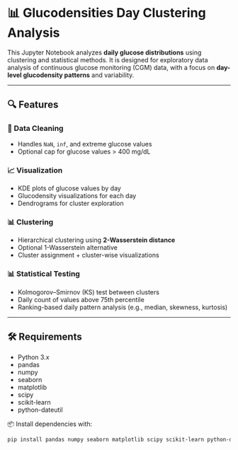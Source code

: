 # 📊 Glucodensities Day Clustering Analysis

This Jupyter Notebook analyzes **daily glucose distributions** using clustering and statistical methods. It is designed for exploratory data analysis of continuous glucose monitoring (CGM) data, with a focus on **day-level glucodensity patterns** and variability.

---

## 🔍 Features

### 🧹 Data Cleaning
- Handles `NaN`, `inf`, and extreme glucose values
- Optional cap for glucose values > 400 mg/dL

### 📈 Visualization
- KDE plots of glucose values by day
- Glucodensity visualizations for each day
- Dendrograms for cluster exploration

### 📊 Clustering
- Hierarchical clustering using **2-Wasserstein distance**
- Optional 1-Wasserstein alternative
- Cluster assignment + cluster-wise visualizations

### 📊 Statistical Testing
- Kolmogorov–Smirnov (KS) test between clusters
- Daily count of values above 75th percentile
- Ranking-based daily pattern analysis (e.g., median, skewness, kurtosis)

---

## 🛠️ Requirements

- Python 3.x  
- pandas  
- numpy  
- seaborn  
- matplotlib  
- scipy  
- scikit-learn  
- python-dateutil  

📦 Install dependencies with:

```bash
pip install pandas numpy seaborn matplotlib scipy scikit-learn python-dateutil


